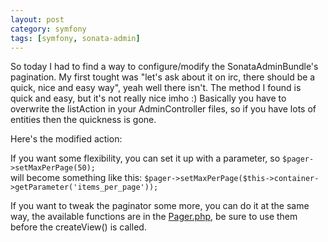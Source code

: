 ```yaml
---
layout: post
category: symfony
tags: [symfony, sonata-admin]
---
```


So today I had to find a way to configure/modify the SonataAdminBundle's pagination. My first tought was "let's ask about it on irc, there should be a quick, nice and easy way", yeah well there isn't. The method I found is quick and easy, but it's not really nice imho :) Basically you have to overwrite the listAction in your AdminController files, so if you have lots of entities then the quickness is gone.

Here's the modified action:
<script src="https://gist.github.com/3905984.js"> </script>

If you want some flexibility, you can set it up with a parameter, so
`$pager->setMaxPerPage(50);`<br>
will become something like this:
`$pager->setMaxPerPage($this->container->getParameter('items_per_page'));`

If you want to tweak the paginator some more, you can do it at the same way, the available functions are in the [Pager.php](https://github.com/sonata-project/SonataAdminBundle/blob/2.0/Datagrid/Pager.php), be sure to use them before the createView() is called.